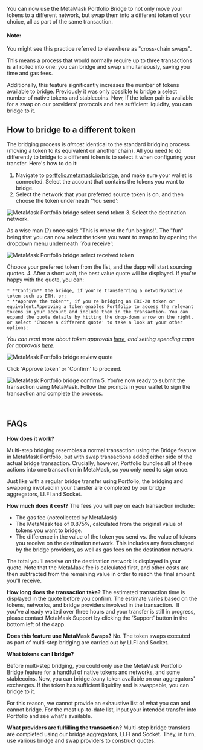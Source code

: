 You can now use the MetaMask Portfolio Bridge to not only move your tokens to a different network, but swap them into a different token of your choice, all as part of the same transaction. 



#### Note:


You might see this practice referred to elsewhere as "cross-chain swaps".



This means a process that would normally require up to three transactions is all rolled into one: you can bridge and swap simultaneously, saving you time and gas fees.


Additionally, this feature significantly increases the number of tokens available to bridge. Previously it was only possible to bridge a select number of native tokens and stablecoins. Now, If the token pair is available for a swap on our providers' protocols and has sufficient liquidity, you can bridge to it.  


How to bridge to a different token
----------------------------------


The bridging process is *almost* identical to the standard bridging process (moving a token to its equivalent on another chain). All you need to do differently to bridge to a different token is to select it when configuring your transfer. Here's how to do it:


1. Navigate to [portfolio.metamask.io/bridge](https://portfolio.metamask.io/bridge), and make sure your wallet is connected. Select the account that contains the tokens you want to bridge.
2. Select the network that your preferred source token is on, and then choose the token underneath 'You send':


![MetaMask Portfolio bridge select send token](https://support.metamask.io/hc/article_attachments/20032391130651)
3. Select the destination network. 


As a wise man (?) once said: "This is where the fun begins!". The "fun" being that you can now select the token you want to swap to by opening the dropdown menu underneath 'You receive':


![MetaMask Portfolio bridge select received token](https://support.metamask.io/hc/article_attachments/20032391136283)


Choose your preferred token from the list, and the dapp will start sourcing quotes.
4. After a short wait, the best value quote will be displayed. If you're happy with the quote, you can:


	* **Confirm** the bridge, if you're transferring a network/native token such as ETH, or;
	* **Approve the token**, if you're bridging an ERC-20 token or equivalent.Approving a token enables Portfolio to access the relevant tokens in your account and include them in the transaction. You can expand the quote details by hitting the drop-down arrow on the right, or select 'Choose a different quote' to take a look at your other options:


*You can read more about token approvals [here](https://support.metamask.io/hc/en-us/articles/6174898326683), and setting spending caps for approvals [here](https://support.metamask.io/hc/en-us/articles/6055177143579).*


![MetaMask Portfolio bridge review quote](https://support.metamask.io/hc/article_attachments/20032400208923)


Click 'Approve token' or 'Confirm' to proceed.


![MetaMask Portfolio bridge confirm](https://support.metamask.io/hc/article_attachments/20032391139099)
5. You're now ready to submit the transaction using MetaMask. Follow the prompts in your wallet to sign the transaction and complete the process.


 


FAQs
----




**How does it work?**

Multi-step bridging resembles a normal transaction using the Bridge feature in MetaMask Portfolio, but with swap transactions added either side of the actual bridge transaction. Crucially, however, Portfolio bundles all of these actions into one transaction in MetaMask, so you only need to sign once.


Just like with a regular bridge transfer using Portfolio, the bridging and swapping involved in your transfer are completed by our bridge aggregators, LI.FI and Socket.





**How much does it cost?**
The fees you will pay on each transaction include:
* The gas fee (*not*collected by MetaMask)
* The MetaMask fee of 0.875%, calculated from the original value of tokens you want to bridge.
* The difference in the value of the token you send vs. the value of tokens you receive on the destination network. This includes any fees charged by the bridge providers, as well as gas fees on the destination network.


The total you'll receive on the destination network is displayed in your quote. Note that the MetaMask fee is calculated first, and other costs are then subtracted from the remaining value in order to reach the final amount you'll receive.





**How long does the transaction take?**
The estimated transaction time is displayed in the quote before you confirm. The estimate varies based on the tokens, networks, and bridge providers involved in the transaction. 
If you’ve already waited over three hours and your transfer is still in progress, please contact MetaMask Support by clicking the ‘Support’ button in the bottom left of the dapp. 


**Does this feature use MetaMask Swaps?**
No. The token swaps executed as part of multi-step bridging are carried out by LI.FI and Socket. 


**What tokens can I bridge?**

Before multi-step bridging, you could only use the MetaMask Portfolio Bridge feature for a handful of native tokens and networks, and some stablecoins. Now, you can bridge *to*any token available on our aggregators' exchanges. If the token has sufficient liquidity and is swappable, you can bridge to it.


For this reason, we cannot provide an exhaustive list of what you can and cannot bridge. For the most up-to-date list, input your intended transfer into Portfolio and see what's available. 





**What providers are fulfilling the transaction?**
Multi-step bridge transfers are completed using our bridge aggregators, LI.FI and Socket. They, in turn, use various bridge and swap providers to construct quotes. 

